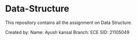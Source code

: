 # Data-Structure
This repository contains all the assignment on Data Structure.

Created by:
Name: Ayush kansal
Branch: ECE
SID: 21105049
